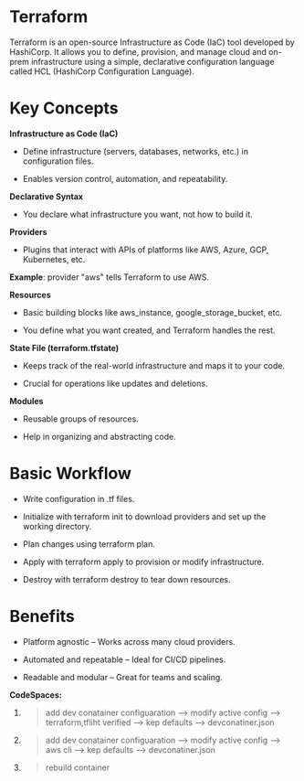 # Terraform

Terraform is an open-source Infrastructure as Code (IaC) tool developed by HashiCorp. It allows you to define, provision, and manage cloud and on-prem infrastructure using a simple, declarative configuration language called HCL (HashiCorp Configuration Language).

# Key Concepts

**Infrastructure as Code (IaC)**

 - Define infrastructure (servers, databases, networks, etc.) in configuration files.

 - Enables version control, automation, and repeatability.

**Declarative Syntax**

 - You declare what infrastructure you want, not how to build it.

**Providers**

 - Plugins that interact with APIs of platforms like AWS, Azure, GCP, Kubernetes, etc.

**Example**: provider "aws" tells Terraform to use AWS.

**Resources**

 - Basic building blocks like aws_instance, google_storage_bucket, etc.

 - You define what you want created, and Terraform handles the rest.

**State File (terraform.tfstate)**

 - Keeps track of the real-world infrastructure and maps it to your code.

 - Crucial for operations like updates and deletions.

**Modules**

 - Reusable groups of resources.

 - Help in organizing and abstracting code.

# Basic Workflow
 - Write configuration in .tf files.

 - Initialize with terraform init to download providers and set up the working directory.

 - Plan changes using terraform plan.

 - Apply with terraform apply to provision or modify infrastructure.

 - Destroy with terraform destroy to tear down resources.

# Benefits

 - Platform agnostic – Works across many cloud providers.

 - Automated and repeatable – Ideal for CI/CD pipelines.

 - Readable and modular – Great for teams and scaling.

**CodeSpaces:**

  1. > add dev conatainer configuaration --> modify active config --> terraform,tfliht verified --> kep defaults --> devconatiner.json

  2. > add dev conatainer configuaration --> modify active config --> aws cli --> kep defaults --> devconatiner.json

  3. > rebuild container 